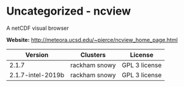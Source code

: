 # Uncategorized - ncview

A netCDF visual browser



**Website:** <http://meteora.ucsd.edu/~pierce/ncview_home_page.html>

| Version | Clusters | License |
| ------- | -------- | ------- |
| 2.1.7 | rackham snowy | GPL 3 license |
| 2.1.7-intel-2019b | rackham snowy | GPL 3 license |
